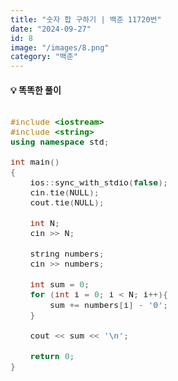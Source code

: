 ```yaml
---
title: "숫자 합 구하기 | 백준 11720번"
date: "2024-09-27"
id: 8
image: "/images/8.png"
category: "백준"
---
```

<style>
  .code-block {
    font-family: 'jetbrains-mono-regular', monospace;
    font-size: 1.1em;
    overflow-x: auto;
  }
</style>
<h4><strong>💡 똑똑한 풀이</strong></h4>

<div class="code-block">

```c++
#include <iostream>
#include <string>
using namespace std;

int main()
{
    ios::sync_with_stdio(false);
    cin.tie(NULL);
    cout.tie(NULL);
    
    int N;
    cin >> N;
    
    string numbers;
    cin >> numbers;
    
    int sum = 0;
    for (int i = 0; i < N; i++){
        sum += numbers[i] - '0';
    }
    
    cout << sum << '\n';
    
    return 0;
}
```
</div>
